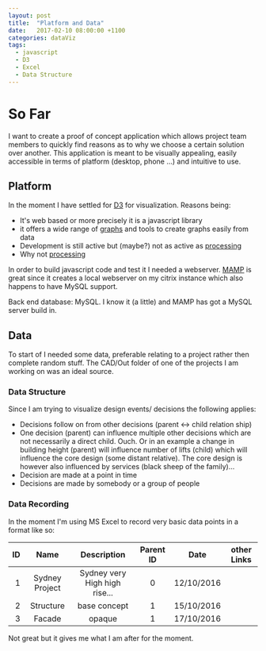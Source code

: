 ```yaml
---
layout: post
title:  "Platform and Data"
date:   2017-02-10 08:00:00 +1100
categories: dataViz
tags:
  - javascript
  - D3
  - Excel
  - Data Structure
---
```

# So Far

I want to create a proof of concept application which allows project team members to quickly find reasons as to why we choose a certain solution over another.
This application is meant to be visually appealing, easily accessible in terms of platform (desktop, phone ...) and intuitive to use.

## Platform

In the moment I have settled for [D3](https://d3js.org) for visualization. Reasons being:
* It's web based or more precisely it is a javascript library 
* it offers a wide range of [graphs](https://github.com/d3/d3/wiki/Gallery) and tools to create graphs easily from data
* Development is still active but (maybe?) not as active as [processing](https://processing.org)
* Why not [processing](https://groups.google.com/forum/#!topic/d3-js/KjGW94SyrAg) 

In order to build javascript code and test it I needed a webserver. [MAMP](https://www.mamp.info/en/) is great since it creates a local webserver on my citrix instance which also happens to have MySQL support.

Back end database: MySQL. I know it (a little) and MAMP has got a MySQL server build in.

## Data
To start of I needed some data, preferable relating to a project rather then complete random stuff. The CAD/Out folder of one of the projects I am working on was an ideal source. 

### Data Structure
Since I am trying to visualize design events/ decisions the following applies:
* Decisions follow on from other decisions (parent <-> child relation ship)
* One decision (parent) can influence multiple other decisions which are not necessarily a direct child. Ouch. Or in an example a change in building height (parent) will influence number of lifts (child) which will influence the core design (some distant relative). The core design is however also influenced by services (black sheep of the family)...
* Decision are made at a point in time 
* Decisions are made by somebody or a group of people

### Data Recording
In the moment I'm using MS Excel to record very basic data points in a format like so:

| ID       | Name           | Description  |Parent ID  |Date  |other Links  |
| --------:|:--------------:|:------------:|:---------:|:----:|:-----------:|
| 1        | Sydney Project      | Sydney very High high rise... |0|12/10/2016||
| 2        | Structure      | base concept |1|15/10/2016||
| 3        | Facade      | opaque |1|17/10/2016||


Not great but it gives me what I am after for the moment.



